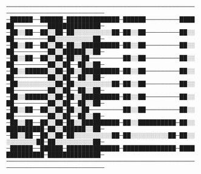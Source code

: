 ────────────────────────────────────────────────────────────────────────────
─██████──██████─██████████████─██████─────────██████─────────██████████████─
─██░░██──██░░██─██░░░░░░░░░░██─██░░██─────────██░░██─────────██░░░░░░░░░░██─
─██░░██──██░░██─██░░██████████─██░░██─────────██░░██─────────██░░██████░░██─
─██░░██──██░░██─██░░██─────────██░░██─────────██░░██─────────██░░██──██░░██─
─██░░██████░░██─██░░██████████─██░░██─────────██░░██─────────██░░██──██░░██─
─██░░░░░░░░░░██─██░░░░░░░░░░██─██░░██─────────██░░██─────────██░░██──██░░██─
─██░░██████░░██─██░░██████████─██░░██─────────██░░██─────────██░░██──██░░██─
─██░░██──██░░██─██░░██─────────██░░██─────────██░░██─────────██░░██──██░░██─
─██░░██──██░░██─██░░██████████─██░░██████████─██░░██████████─██░░██████░░██─
─██░░██──██░░██─██░░░░░░░░░░██─██░░░░░░░░░░██─██░░░░░░░░░░██─██░░░░░░░░░░██─
─██████──██████─██████████████─██████████████─██████████████─██████████████─
────────────────────────────────────────────────────────────────────────────
